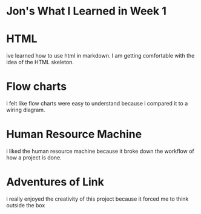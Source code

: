 # Jon's What I Learned in Week 1

<h1>HTML</h1>
    <p>ive learned how to use html in markdown. I am getting comfortable with the idea of the HTML skeleton.</p>

<h1>Flow charts</h1>
    <p>i felt like flow charts were easy to understand because i compared it to a wiring diagram.</p>

<h1>Human Resource Machine</h1>
    <p>i liked the human resource machine because it broke down the workflow of how a project is done.</p>

<h1>Adventures of Link</h1>
    <p>i really enjoyed the creativity of this project because it forced me to think outside the box

    